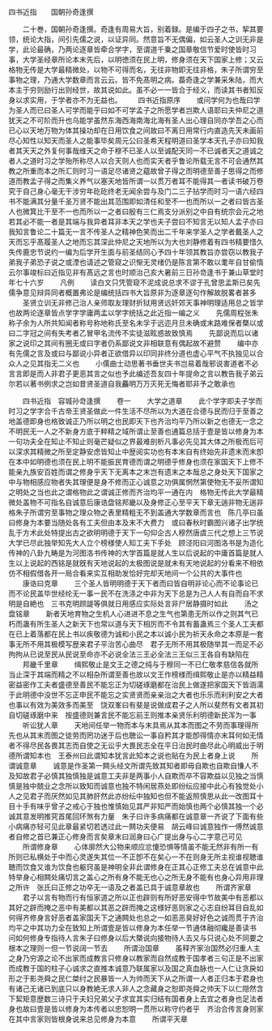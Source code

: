 <!-- { "loadSidebar": true } -->
四书近指　　国朝孙奇逢撰

　　二十巻，国朝孙奇逢撰。奇逢有周易大旨，别着録。是编于四子之书，挈其要领，统论大指，间引先儒之说，以证异同。然意旨不无偶偏，如云圣人之训无非是学，此论最确，乃两论逐章皆牵合学字，至谓道千乗之国章敬信节爱时使皆时习事，大学圣经章所论本末先后，以明徳须在民上明，修身须在天下国家上修；又云格物无传是大学最精微处，以物不可得而名，无往非物即无往非格，朱子所谓穷至事物之理，乃通大学数章而言云云。皆不免髙明之病。葢奇逢之学兼采朱陆，而大本主于穷则励行出则经世，故其说如此。虽不必一一皆合于经义，而读其书者知反身以求实用，于学者亦不为无益也。
　　四书近指原序
　　或问学何为也哉曰学为圣人而已曰圣人可学而能乎曰如不可学孟子之所愿学者岂欺人语耶曰夫仲尼之道犹天之不可阶而升也乌能学虽然东海西海南海北海有圣人出心理自同亦学吾之心而已心以天地万物为体其操功却在日用饮食之间故曰不离日用常行内直造先天未画前尽心知性以知天而圣人之能事毕矣周元公曰圣希天程明道曰圣学本天孔子亦曰知我者其天天之外复何事哉维天之命于穆不已圣人以至诚配天同一不已诚者天之道诚之者人之道时习之学殆所称尽人以合天则人也而实天者乎鲁论所载无言不可会通然其教之所重而本之所汇则时习一语足尽诸贤之藴故曾子得之而明德至善子思得之而修道而教孟子得之而集义养气以塞天地皆所谓一以贯万者耳不能得其一者读书破万卷究于自己身心毫无干涉穷年矻矻终老无闻余尝与及门二三子拈学而时习一语六经四书不能满其分量千圣万贤不能出其范围即如清任和至不一也而所以一之者曰皆古圣人也微箕比干至不一也而所以一之者曰殷有三仁焉支分派别之中自有统宗会元之地若其必不能一者是其端与我异者耳非本天之学也夫子尝曰不知言无以知人孟子亦曰我知言鲁论二十篇无一言不传圣人之精神色笑而出二千年来学圣人之学者戴圣人之天而忘乎髙履圣人之地而忘其深此仲尼之天地所以为大也刘静修着有四书精要惜久失传鹿忠节说约一编为后学开生面与前圣结同心予四十年领其教旨亦尝窃以教我子弟我子弟恐子说之或湮也请述之管窥之识惭无灵绪仍是陈言第不敢以耄年自甘偷惰云尔事竣标曰近指见非有髙远之言也时顺治己亥大暑前三日孙竒逢书于兼山草堂时年七十六岁
　　凡例
　　读白文只凭管窥不泥成说总求不谬于孔曾思孟斯已矣先儒争意见辩异同者概置弗论是编统括四书大旨原非为逐章逐句作解故脱畧者甚多
　　圣贤立训无非修己治人亲师取友理财折狱用贤远奸郊天事神明理适用总之皆学也故两论逐章皆点学字学庸两孟以学字统括之此近指一编之义
　　先儒周程张朱称子余为人所共知闻者称号称地称氏至名未孚于远迩月旦未确或末路难保者槩以或曰二字冠之间有失考者乙冒甲名流传不实徒滋眩惑故致慎焉
　　先鄙说而后以诸家之说印之其间有圈无或曰字者仍系鄙说文非相联意有偶起故不避赘
　　编中亦有先儒之言及或曰与鄙说小异者正欲借异以印同非终分道也虚心平气不执独见以合众人之见其指无二义也
　　小儒曲士动思著书垂世夫书岂易着哉邪说害道者不必言言即是而人非君子更恶其言之似也予此编述吾友四十年提命之言以教告我子弟云尔若以著书例求之岂如昔贤圣道自我麤明万万灭死无悔者耶非予之敢承也



　　四书近指　容城孙竒逢撰
　　卷一
　　大学之道章
　　此个学字即夫子学而时习之学字合千古帝王贤圣做此一件生活不尽所以为大道在合德与民而归于至善之地盖德即身也格致诚正乃所以明之也民即天下也齐治均平乃所以新之也德无一念之不明民无一人之不新身方底于粹精之域所谓止至善也通篇总括于壹是皆以修身为本一句功夫全在知止不知止则毫芒疑似之界最难剖析凡事必先见其大体之所极而后可以深求其精微之所至定静安虑皆知止中歴阅实功也有本末自有终始先非遗末而末卽在本中如明德也须在民上明不能振民育德而谓之明德乎修身也须在家国天下上修不能亲九族安百姓而谓之修身乎天下无离本之末岂有遗末之本哉总之身处天下国家之中与物相感应物者失其理便是身不修而正心诚意之功俱属惘然第使物无不妥所谓知之明处之当也此之谓格物此之谓诚正修而齐治均平一通在内　格物无传此大学最精微处盖物不可指名自诚意后康诰盘铭邦畿以及身修正心至平天下章无遄非物无遄非格朱子所谓穷至事物之理众物之表里精粗无不到盖通大学数章而言也　陈几亭曰虽曰修身为本要当随处各有工夫但由本及末不大费力　或曰春秋时霸图兴诸子出学统乱于方术此处特提出古之欲明明德于天下一句仰企古人穆然唐虞三代之想上三节说大学已尽此独举知先大人立个榜様使人知工夫下手处　顾泾阳曰河图洛书是为造化传神的八卦九畴是为河图洛书传神的大学首篇是就人生以后说起的中庸首篇是就人生以上说起的西铭是就旣有天地说起的太极图说是就未有天地说起的分看来不相依仿不相假借各开一局合看来实互相助发恰好完却天地间一个公共的大事件也
　　康诰曰克章
　　三个圣人皆明明德于天下者而曰皆自明非论心而不论事论已而不论民盖毕世经纶无一事一民不在洗涤之中非为天下总是为己人人有自而自不求明是自絶也　三书克明顾諟等俱就日用感应实际处言非尸居静摄时如此
　　汤之盘铭章
　　新者天地育物之生机人心进进不息之生气也第患无所以作之则其气已朽而蛊有所生圣人之新天下也常以道与天下相厉而不令其有蓄蛊焉三个圣人工夫都在已上着落都在民上书以疾敬德为诚和小民之本以诚小民为祈天永命之本原是一套事无所不用其极模写歴来君子平治苦心曲尽　君子无所不用其极随举其一而足不必拘拘从已说至民从民说至命亦不必说全法三王必全法三王似三王各自有缺陷在
　　邦畿千里章
　　缉熙敬止是文王之德之纯与于穆同一不已仁敬孝慈信各就所当止深于其端而精之不以相杂所谓至善也故以文王作榜様而缉熙敬止是亦以精益精密益密作工夫者盛德至善民不能忘正为切磋琢磨都在治民上做遂把家国天下皆涵濡于此明德中没世不忘正申民不能忘之实贤贤而亲亲治之大者也乐乐而利利安之大者也事以有效为美效多而美至　饶双峯曰有斐是说做成君子之人所以斐然有文者其初自切磋琢磨中来　按盛德则兼言民不能忘前王则推本亲贤乐利明德新民浑为一事
　　听讼犹人章
　　天地间任举一物而本与末具焉从其本而图之不劳而事理得所先也从其末而图之徒劳而罔功迷于后也聴讼一事自矜其才能卽得情亦末耳何如无情者不得尽民各畏其志而自使之无讼乎大畏民志全在平日治民时曲尽此心明威出于明德所谓知本也　王泰州曰此谓知本犹言此知本之说也贴在为民上者身上说
　　所谓诚意章
　　诚意是作圣第一闗头经文所谓先致其知者即毋自欺也自欺自慊人不及知故君子必慎其独慎独是诚意工夫非是两事小人自欺而卒不容欺益以见独之当慎慎是独中兢业之念所以致知而诚意也独不特闲居燕处即纷纭应接中此心有独觉处小人之见君子而厌然如见其肺肝然此亦纷纭中独知也但不能返照慎思从此一改图耳十目十手有味乎曾子之戒心于独也惟慎始见其严非知严而始慎也两个必慎其独一个必诚其意发明推究首尾回环煞有力量　朱子曰许多病痛都在诚意章一齐说了下面有些小病痛亦轻可见此章最紧切若透过此一闗功夫便易　胡云峰曰诚意独作一傅然诚意者自修之首已兼正心修身而言矣章末曰润身曰心广提出身与心二字意己可见
　　所谓修身章
　　心体廓然大公物来顺应忿懥恐惧等情虽不能无然非有所一有所则已私横处于中而心灵遂失其位一不正卽不在矣心一不在则身无所主视谁视聴谁聴而饮食又谁为饮食也躯窍虽是神明全非此谓修身在正其心正修工夫总在诚意中此特举身心相闗处痛切言之盖心之所有身不能无也心之所无身不能有也身心异用非理之所许　张氏曰正修之功卒无一语及之者盖已具于诚意章故也
　　所谓齐家章
　　君子以言有物而行有恒家道之所以正也辟则有所好恶安得中节故美中有恶都以其好之辟而掩之恶中有美都以其恶之辟而掩之这様好恶则家之心志自纷耳目自乱如何得齐修身言好恶者盖家国夭下之通闗处也总之一如恶恶臭好好色之诚而贯于齐治均平之中其功力全在致知上所谓壹是皆以修身为本任举一节通体融彻纔是善读书　问如何修身专指待人言朱子曰修身以后大槩说向接物待人去又与只说心处不同要之根本之理则一但一节说阔一节去
　　所谓治国章
　　虽释齐家治国然必归重人主之身乃穷源之论不出家而成教言只修身以教家而自然成教于国孝者三句正是不出家而成教于国的柱子心诚求之直推本诚意乃联属家以及国之真血脉也一人仁让贪戾如形之于影尧舜之民仁桀纣之民暴皆一人为帅而天下从之所谓一人者正归本于君身也有诸己无诸已到底只以身教絶无求人非人之念藏身之恕即尧舜之帅天下以仁隠然含下絜矩意歴数三诗只于夫妇兄弟父子求宜其实归结有国者身上去宜之者身也足法者身也故曰壹是皆以修身为本传者以忠恕明一贯所以称守约者乎　齐治合传言身则家在其中言家则皆根身说来总见修身为本意
　　所谓平天章
